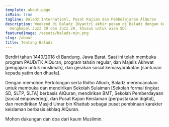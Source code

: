 ```yaml
---
template: about-page
isMain: true
tagline: Baladz Internationl, Pusat Kajian dan Pembelajaran AlQuran
description: Weekend di Baladz [Nyantri akhir pekan di Baladz dengan konsentrasi
  menghapal Juzz 30 dan Juzz 29, khusus untuk uisa SD].
featuredImage: /assets/baladz-min.png
slug: /about
title: Tentang Baladz
---
```

Berdiri tahun 1440/2018 di Bandung. Jawa Barat. Saat ini telah membuka program PAUD/TK AlQuran, program tahsin regular, dan Majelis Akhwat \[pengajian untuk muslimah], dan gerakan sosial kemasyarakatan \[santunan kepada yatim dan dhuafa].

Dengan memohon Pertolongan serta Ridho Allooh, Baladz merencanakan untuk membuka dan mendirikan Sekolah Sulaiman \[Sekolah formal tingkat SD, SLTP, SLTA] berbasis AlQuran, mendirikan BMT, Sekolah Pemberdayaan \[social empowering], dan Pusat Kajian Keislaman \[perpustakaan digital], dan mendirikan Masjid Umar bin Khattab sebagai pusat pembinaan karakter keislaman berbasis akhlaq AlQuran.

Mohon dukungan dan doa dari kaum Muslimin.